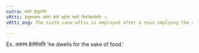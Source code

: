 ```yaml
---
sutra: षष्ठी हेतुप्रयोगे
vRtti: हेतुशब्दस्य प्रयोगे हेतौ द्योत्ये षष्ठी विभक्तिर्भवति ॥
vRtti_eng: The sixth case-affix is employed after a noun implying the cause of an action, when the word _hetu_ is used along with such a word.

---
```

Ex. अन्नस्य हेतोर्वसति 'he dwells for the sake of food.'